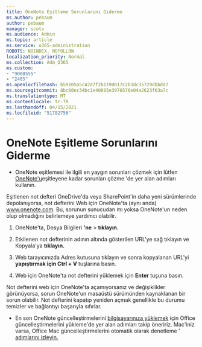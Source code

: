 ```yaml
---
title: OneNote Eşitleme Sorunlarını Giderme
ms.author: pebaum
author: pebaum
manager: scotv
ms.audience: Admin
ms.topic: article
ms.service: o365-administration
ROBOTS: NOINDEX, NOFOLLOW
localization_priority: Normal
ms.collection: Adm_O365
ms.custom:
- "9000555"
- "2405"
ms.openlocfilehash: b59105a5c47d7f2b119d017c2b3dc35729dbbdd7
ms.sourcegitcommit: 8bc60ec34bc1e40685e3976576e04a2623f63a7c
ms.translationtype: MT
ms.contentlocale: tr-TR
ms.lasthandoff: 04/15/2021
ms.locfileid: "51782756"
---
```

# <a name="troubleshoot-onenote-sync-issues"></a>OneNote Eşitleme Sorunlarını Giderme

* OneNote eşitlemesi ile ilgili en yaygın sorunları çözmek için lütfen [OneNote'u](https://support.office.com/article/Fix-issues-when-you-can-t-sync-OneNote-299495ef-66d1-448f-90c1-b785a6968d45)eşitleyene kadar sorunları çözme 'de yer alan adımları kullanın.

Eşitlenen not defteri OneDrive'da veya SharePoint'in daha yeni sürümlerinde depolanıyorsa, not defterini Web için OneNote'ta (aynı anda) www.onenote.com. Bu, sorunun sunucudan mı yoksa OneNote'un neden olup olmadığını belirlemeye yardımcı olabilir.

1. OneNote'ta, Dosya Bilgileri **'ne**  >  **tıklayın.**

2. Etkilenen not defterinin adının altında gösterilen URL'ye sağ tıklayın ve Kopyala'ya **tıklayın.**

3. Web tarayıcınızda Adres kutusuna tıklayın ve sonra kopyalanan URL'yi **yapıştırmak için Ctrl + V** tuşlarına basın.

4. Web için OneNote'ta not defterini yüklemek için **Enter** tuşuna basın.

Not defterini web için OneNote'ta açamıyorsanız ve değişiklikler görünüyorsa, sorun OneNote'un masaüstü sürümünden kaynaklanan bir sorun olabilir. Not defterini kapatıp yeniden açmak genellikle bu durumu temizler ve bağlantıyı başarıyla sıfırlar.

* En son OneNote güncelleştirmelerini [bilgisayarınıza yüklemek](https://support.office.com/article/Install-Office-updates-2ab296f3-7f03-43a2-8e50-46de917611c5) için Office güncelleştirmelerini yükleme'de yer alan adımları takip öneririz. Mac'iniz varsa, Office Mac güncelleştirmelerini otomatik olarak denetleme ' [adımlarını izleyin.](https://support.office.com/article/update-office-for-mac-automatically-bfd1e497-c24d-4754-92ab-910a4074d7c1)